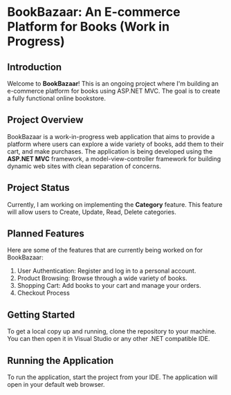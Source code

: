 # BookBazaar: An E-commerce Platform for Books (Work in Progress)

## Introduction

Welcome to **BookBazaar**! This is an ongoing project where I'm building an e-commerce platform for books using ASP.NET MVC. The goal is to create a fully functional online bookstore.

## Project Overview

BookBazaar is a work-in-progress web application that aims to provide a platform where users can explore a wide variety of books, add them to their cart, and make purchases. The application is being developed using the **ASP.NET MVC** framework, a model-view-controller framework for building dynamic web sites with clean separation of concerns.

## Project Status

Currently, I am working on implementing the **Category** feature. This feature will allow users to Create, Update, Read, Delete categories.

## Planned Features

Here are some of the features that are currently being worked on for BookBazaar:

1. User Authentication: Register and log in to a personal account.
2. Product Browsing: Browse through a wide variety of books.
3. Shopping Cart: Add books to your cart and manage your orders.
4. Checkout Process

## Getting Started

To get a local copy up and running, clone the repository to your machine. You can then open it in Visual Studio or any other .NET compatible IDE. 

## Running the Application

To run the application, start the project from your IDE. The application will open in your default web browser.



